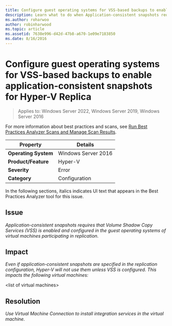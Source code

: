 ```yaml
---
title: Configure guest operating systems for VSS-based backups to enable application-consistent snapshots for Hyper-V Replica
description: Learn what to do when Application-consistent snapshots require that Volume Shadow Copy Services (VSS) is enabled and configured in the guest operating systems of virtual machines participating in replication. 
ms.author: roharwoo
author: robinharwood
ms.topic: article
ms.assetid: 7638e996-d42d-47b8-a670-1e09e7183850
ms.date: 8/16/2016
---
```

# Configure guest operating systems for VSS-based backups to enable application-consistent snapshots for Hyper-V Replica

>Applies to: Windows Server 2022, Windows Server 2019, Windows Server 2016

For more information about best practices and scans, see [Run Best Practices Analyzer Scans and Manage Scan Results](/previous-versions/windows/it-pro/windows-server-2012-R2-and-2012/hh831400(v=ws.11)).

|Property|Details|
|-|-|
|**Operating System**|Windows Server 2016|
|**Product/Feature**|Hyper-V|
|**Severity**|Error|
|**Category**|Configuration|

In the following sections, italics indicates UI text that appears in the Best Practices Analyzer tool for this issue.

## Issue
*Application-consistent snapshots requires that Volume Shadow Copy Services (VSS) is enabled and configured in the guest operating systems of virtual machines participating in replication.*

## Impact
*Even if application-consistent snapshots are specified in the replication configuration, Hyper-V will not use them unless VSS is configured. This impacts the following virtual machines:*

\<list of virtual machines>

## Resolution
*Use Virtual Machine Connection to install integration services in the virtual machine.*
